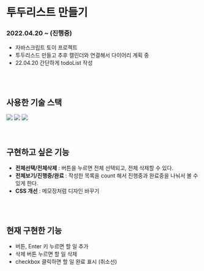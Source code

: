 # 투두리스트 만들기
### 2022.04.20 ~ (진행중)
- 자바스크립트 토이 프로젝트
- 투두리스드 만들고 추후 캘린더와 연결해서 다이어리 계획 중
- 22.04.20 간단하게 todoList 작성
<br>
<br>

## 사용한 기술 스택
<img src="https://img.shields.io/badge/HTML5-E34F26?style=flat-square&logo=html&logoColor=#E34F26"> <img src="https://img.shields.io/badge/CSS3-1572B6?style=flat-square&logo=CSS&logoColor=#1572B6"> <img src="https://img.shields.io/badge/JavaScript-F7DF1E?style=flat-square&logo=html&logoColor=#F7DF1E">
<br>
<br>
<br>

## 구현하고 싶은 기능
- <strong>전체선택/전체삭제</strong> : 버튼을 누르면 전체 선택되고, 전체 삭제할 수 있다.
- <strong>전체보기/진행중/완료</strong> : 작성한 목록을 count 해서 진행중과 완료중을 나눠서 볼 수 있게 한다.
- <strong>CSS 개선</strong> : 메모장처럼 디자인 바꾸기
<br>
<br>

## 현재 구현한 기능
- 버튼, Enter 키 누르면 할 일 추가
- 삭제 버튼 누르면 할 일 삭제
- checkbox 클릭하면 할 일 완료 표시 (취소선)
